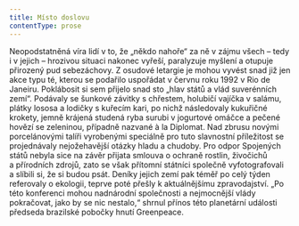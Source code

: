 ```yaml
---
title: Místo doslovu
contentType: prose
---
```


Neopodstatněná víra lidí v to, že „někdo nahoře“ za ně v zájmu všech – tedy i v jejich – hrozivou situaci nakonec vyřeší, paralyzuje myšlení a otupuje přirozený pud sebezáchovy. Z osudové letargie je mohou vyvést snad již jen akce typu té, kterou se podařilo uspořádat v červnu roku 1992 v Rio de Janeiru. Poklábosit si sem přijelo snad sto „hlav států a vlád suverénních zemí“. Podávaly se šunkové závitky s chřestem, holubičí vajíčka v salámu, plátky lososa a lodičky s kuřecím kari, po nichž následovaly kukuřičné krokety, jemně krájená studená ryba surubi v jogurtové omáčce a pečené hovězí se zeleninou, případně nazvané à la Diplomat. Nad zbrusu novými porcelánovými talíři vyrobenými speciálně pro tuto slavnostní příležitost se projednávaly nejožehavější otázky hladu a chudoby. Pro odpor Spojených států nebyla sice na závěr přijata smlouva o ochraně rostlin, živočichů a přírodních zdrojů, zato se však přítomní státníci společně vyfotografovali a slíbili si, že si budou psát. Deníky jejich zemí pak téměř po celý týden referovaly o ekologii, teprve poté přešly k aktuálnějšímu zpravodajství. „Po této konferenci mohou nadnárodní společnosti a nejmocnější vlády pokračovat, jako by se nic nestalo,“ shrnul přínos této planetární události předseda brazilské pobočky hnutí Greenpeace.

